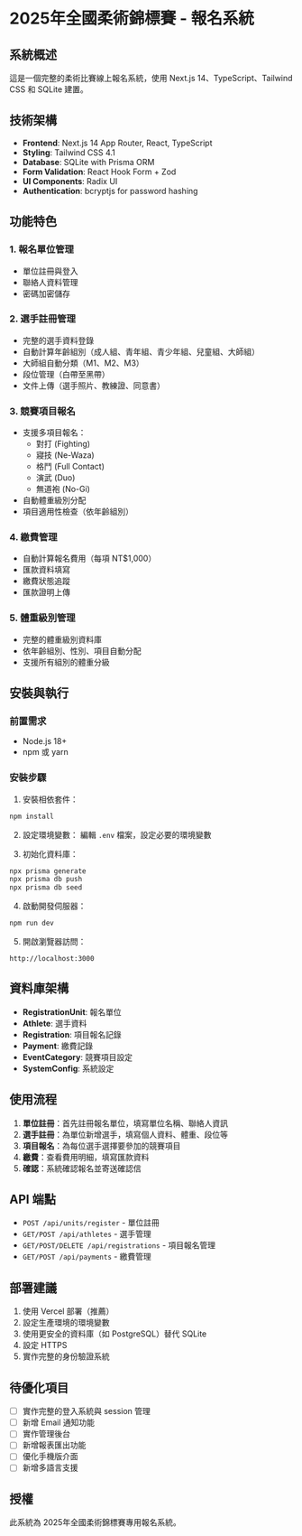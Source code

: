 # 2025年全國柔術錦標賽 - 報名系統

## 系統概述

這是一個完整的柔術比賽線上報名系統，使用 Next.js 14、TypeScript、Tailwind CSS 和 SQLite 建置。

## 技術架構

- **Frontend**: Next.js 14 App Router, React, TypeScript
- **Styling**: Tailwind CSS 4.1
- **Database**: SQLite with Prisma ORM
- **Form Validation**: React Hook Form + Zod
- **UI Components**: Radix UI
- **Authentication**: bcryptjs for password hashing

## 功能特色

### 1. 報名單位管理
- 單位註冊與登入
- 聯絡人資料管理
- 密碼加密儲存

### 2. 選手註冊管理
- 完整的選手資料登錄
- 自動計算年齡組別（成人組、青年組、青少年組、兒童組、大師組）
- 大師組自動分類（M1、M2、M3）
- 段位管理（白帶至黑帶）
- 文件上傳（選手照片、教練證、同意書）

### 3. 競賽項目報名
- 支援多項目報名：
  - 對打 (Fighting)
  - 寢技 (Ne-Waza)
  - 格鬥 (Full Contact)
  - 演武 (Duo)
  - 無道袍 (No-Gi)
- 自動體重級別分配
- 項目適用性檢查（依年齡組別）

### 4. 繳費管理
- 自動計算報名費用（每項 NT$1,000）
- 匯款資料填寫
- 繳費狀態追蹤
- 匯款證明上傳

### 5. 體重級別管理
- 完整的體重級別資料庫
- 依年齡組別、性別、項目自動分配
- 支援所有組別的體重分級

## 安裝與執行

### 前置需求
- Node.js 18+
- npm 或 yarn

### 安裝步驟

1. 安裝相依套件：
```bash
npm install
```

2. 設定環境變數：
編輯 `.env` 檔案，設定必要的環境變數

3. 初始化資料庫：
```bash
npx prisma generate
npx prisma db push
npx prisma db seed
```

4. 啟動開發伺服器：
```bash
npm run dev
```

5. 開啟瀏覽器訪問：
```
http://localhost:3000
```

## 資料庫架構

- **RegistrationUnit**: 報名單位
- **Athlete**: 選手資料
- **Registration**: 項目報名記錄
- **Payment**: 繳費記錄
- **EventCategory**: 競賽項目設定
- **SystemConfig**: 系統設定

## 使用流程

1. **單位註冊**：首先註冊報名單位，填寫單位名稱、聯絡人資訊
2. **選手註冊**：為單位新增選手，填寫個人資料、體重、段位等
3. **項目報名**：為每位選手選擇要參加的競賽項目
4. **繳費**：查看費用明細，填寫匯款資料
5. **確認**：系統確認報名並寄送確認信

## API 端點

- `POST /api/units/register` - 單位註冊
- `GET/POST /api/athletes` - 選手管理
- `GET/POST/DELETE /api/registrations` - 項目報名管理
- `GET/POST /api/payments` - 繳費管理

## 部署建議

1. 使用 Vercel 部署（推薦）
2. 設定生產環境的環境變數
3. 使用更安全的資料庫（如 PostgreSQL）替代 SQLite
4. 設定 HTTPS
5. 實作完整的身份驗證系統

## 待優化項目

- [ ] 實作完整的登入系統與 session 管理
- [ ] 新增 Email 通知功能
- [ ] 實作管理後台
- [ ] 新增報表匯出功能
- [ ] 優化手機版介面
- [ ] 新增多語言支援

## 授權

此系統為 2025年全國柔術錦標賽專用報名系統。